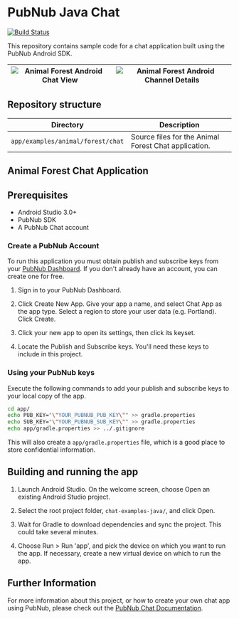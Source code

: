 # PubNub Java Chat

[![Build Status](https://travis-ci.com/pubnub/chat-examples-java.svg?token=33vivoVBsBm3RMEntDqx&branch=master)](https://travis-ci.com/pubnub/chat-examples-java)

This repository contains sample code for a chat application built using the PubNub Android SDK.

![Animal Forest Android Chat View](https://www.pubnub.com/docs/chat/img/android/intro_1.png) | ![Animal Forest Android Channel Details](https://www.pubnub.com/docs/chat/img/android/intro_2.png)
--|---|

## Repository structure

| Directory  | Description |
|:----------:| ----------- |
| `app/examples/animal/forest/chat` | Source files for the Animal Forest Chat application.|

## Animal Forest Chat Application

## Prerequisites

* Android Studio 3.0+
* PubNub SDK
* A PubNub Chat account

### Create a PubNub Account

To run this application you must obtain publish and subscribe keys from your [PubNub Dashboard](https://dashboard.pubnub.com/). If you don't already have an account, you can create one for free.

1. Sign in to your PubNub Dashboard.

1. Click Create New App. Give your app a name, and select Chat App as the app type. Select a region to store your user data (e.g. Portland). Click Create.

1. Click your new app to open its settings, then click its keyset.

1. Locate the Publish and Subscribe keys. You'll need these keys to include in this project.

### Using your PubNub keys

Execute the following commands to add your publish and subscribe keys to your local copy of the app.

```bash
cd app/
echo PUB_KEY="\"YOUR_PUBNUB_PUB_KEY\"" >> gradle.properties
echo SUB_KEY="\"YOUR_PUBNUB_SUB_KEY\"" >> gradle.properties
echo app/gradle.properties >> ../.gitignore
```

This will also create a `app/gradle.properties` file, which is a good place to store confidential information.

## Building and running the app

1. Launch Android Studio. On the welcome screen, choose Open an existing Android Studio project.

1. Select the root project folder, `chat-examples-java/`, and click Open.

1. Wait for Gradle to download dependencies and sync the project. This could take several minutes.

1. Choose Run > Run 'app', and pick the device on which you want to run the app. If necessary, create a new virtual device on which to run the app.

## Further Information

For more information about this project, or how to create your own chat app using PubNub, please check out the [PubNub Chat Documentation](https://www.pubnub.com/docs/chat/quickstart).
